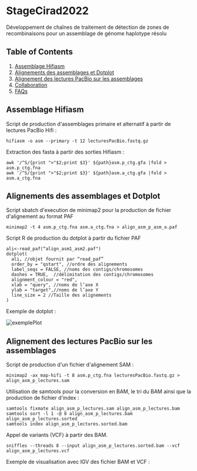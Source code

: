 # StageCirad2022
Développement de chaînes de traitement de détection de zones de recombinaisons pour un assemblage de génome haplotype résolu

## Table of Contents
1. [Assemblage Hifiasm](#assemblage-hifiasm)
2. [Alignements des assemblages et Dotplot](#alignements-des-assemblages-et-Dotplot)
3. [Alignement des lectures PacBio sur les assemblages](#alignement-des-lectures-PacBio-sur-les-assemblages)
4. [Collaboration](#collaboration)
5. [FAQs](#faqs)

## Assemblage Hifiasm
Script de production d'assemblages primaire et alternatif à partir de lectures PacBio Hifi :

```
hifiasm -o asm --primary -t 12 lecturesPacBio.fastq.gz
```

Extraction des fasta à partir des sorties Hifiasm :

```
awk '/^S/{print ">"$2;print $3}' ${path}asm.p_ctg.gfa |fold > asm.p_ctg.fna
awk '/^S/{print ">"$2;print $3}' ${path}asm.a_ctg.gfa |fold > asm.a_ctg.fna
```

## Alignements des assemblages et Dotplot 
Script sbatch d'execution de minimap2 pour la production de fichier d'alignement au format PAF

```
minimap2 -t 4 asm.p_ctg.fna asm.a_ctg.fna > align_asm_p_asm_a.paf
```

Script R de production du dotplot à partir du fichier PAF

```
ali<-read_paf(“align_asm1_asm2.paf")
dotplot(
  ali, //objet fournit par “read_paf”
  order_by = "qstart", //ordre des alignements
  label_seqs = FALSE, //noms des contigs/chromosomes
  dashes = TRUE,  //délimitation des contigs/chromosomes
  alignment_colour = "red",
  xlab = "query", //noms de l’axe X
  ylab = "target",//noms de l’axe Y
  line_size = 2 //Taille des alignements
)
```

Exemple de dotplot :

![exemplePlot](https://user-images.githubusercontent.com/41194534/176865783-1f48367a-2014-4cfc-bfd1-17173f973e67.png)

## Alignement des lectures PacBio sur les assemblages
Script de production d'un fichier d'alignement SAM :

```
minimap2 -ax map-hifi -t 8 asm.p_ctg.fna lecturesPacBio.fastq.gz > align_asm_p_lectures.sam
```

Utilisation de samtools pour la conversion en BAM, le tri du BAM ainsi que la production de fichier d'index :

```
samtools fixmate align_asm_p_lectures.sam align_asm_p_lectures.bam
samtools sort -l 1 -@ 8 align_asm_p_lectures.bam align_asm_p_lectures.sorted
samtools index align_asm_p_lectures.sorted.bam
```

Appel de variants (VCF) à partir des BAM.

```
sniffles --threads 8 --input align_asm_p_lectures.sorted.bam --vcf align_asm_p_lectures.vcf
```

Exemple de visualisation avec IGV des fichier BAM et VCF : 


